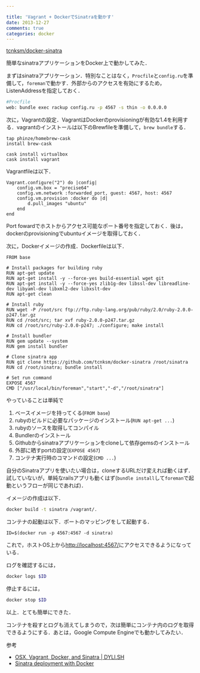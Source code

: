```yaml
---

title: 'Vagrant + DockerでSinatraを動かす'
date: 2013-12-27
comments: true
categories: docker
---
```


[tcnksm/docker-sinatra](https://github.com/tcnksm/docker-sinatra)

簡単なsinatraアプリケーションをDocker上で動かしてみた．

まずはsinatraアプリケーション．特別なことはなく，`Procfile`と`config.ru`を準備して，`foreman`で動かす．外部からのアクセスを有効にするため，ListenAddressを指定しておく．

```bash
#Procfile
web: bundle exec rackup config.ru -p 4567 -s thin -o 0.0.0.0
```

次に，Vagrantの設定．VagrantはDockerのprovisioningが有効な1.4を利用する．vagrantのインストールは以下のBrewfileを準備して，`brew bundle`する．

```
tap phinze/homebrew-cask
install brew-cask

cask install virtualbox
cask install vagrant
```

Vagrantfileは以下．

```
Vagrant.configure("2") do |config|
    config.vm.box = "precise64"
    config.vm.network :forwarded_port, guest: 4567, host: 4567
    config.vm.provision :docker do |d|
        d.pull_images "ubuntu"
    end
end
```

Port fowardでホストからアクセス可能なポート番号を指定しておく．後は，dockerのprovisioningでubuntuイメージを取得しておく．

次に，Dockerイメージの作成．Dockerfileは以下．

```
FROM base

# Install packages for building ruby
RUN apt-get update
RUN apt-get install -y --force-yes build-essential wget git
RUN apt-get install -y --force-yes zlib1g-dev libssl-dev libreadline-dev libyaml-dev libxml2-dev libxslt-dev
RUN apt-get clean

# Install ruby
RUN wget -P /root/src ftp://ftp.ruby-lang.org/pub/ruby/2.0/ruby-2.0.0-p247.tar.gz
RUN cd /root/src; tar xvf ruby-2.0.0-p247.tar.gz
RUN cd /root/src/ruby-2.0.0-p247; ./configure; make install

# Install bundler
RUN gem update --system
RUN gem install bundler

# Clone sinatra app 
RUN git clone https://github.com/tcnksm/docker-sinatra /root/sinatra
RUN cd /root/sinatra; bundle install

# Set run command
EXPOSE 4567
CMD ["/usr/local/bin/foreman","start","-d","/root/sinatra"]
```

やっていることは単純で

1. ベースイメージを持ってくる(`FROM base`)
1. rubyのビルドに必要なパッケージのインストール(`RUN apt-get ...`)
1. rubyのソースを取得してコンパイル
1. Bundlerのインストール
1. Githubからsinatraアプリケーションをcloneして依存gemsのインストール
1. 外部に晒すportの設定(`EXPOSE 4567`)
1. コンテナ実行時のコマンドの設定(`CMD ...`)

自分のSinatraアプリを使いたい場合は，cloneするURLだけ変えれば動くはず．試していないが，単純なrailsアプリも動くはず(`bundle install`して`foreman`で起動というフローが同じであれば)．

イメージの作成は以下．

```bash
docker build -t sinatra /vagrant/.
```

コンテナの起動は以下．ポートのマッピングをして起動する．

```
ID=$(docker run -p 4567:4567 -d sinatra)
```

これで，ホストOS上から[http://localhost:4567/](http://localhost:4567/)にアクセスできるようになっている．

ログを確認するには，

```bash
docker logs $ID
```

停止するには，

```bash
docker stop $ID
```

以上．とても簡単にできた．

コンテナを殺すとログも消えてしまうので，次は簡単にコンテナ内のログを取得できるようにする．あとは，Google Compute Engineでも動かしてみたい．

参考

- [OSX, Vagrant, Docker, and Sinatra | DYLI.SH](http://dyli.sh/2013/08/23/OSX-Vagrant-Docker-Sinatra.html)
- [Sinatra deployment with Docker](http://haanto.com/sinatra-deployment-with-docker/)

